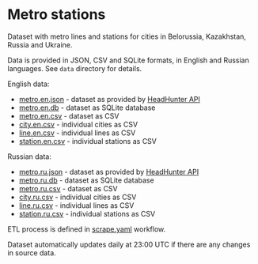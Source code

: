 # Metro stations

Dataset with metro lines and stations for cities in Belorussia, Kazakhstan, Russia and Ukraine.

Data is provided in JSON, CSV and SQLite formats, in English and Russian languages. See `data` directory for details.

English data:

- [metro.en.json](data/metro.en.json) - dataset as provided by [HeadHunter API](https://api.hh.ru/openapi/en/redoc#tag/Public-directories/operation/get-metro-stations)
- [metro.en.db](data/metro.en.db) - dataset as SQLite database
- [metro.en.csv](data/metro.en.csv) - dataset as CSV
- [city.en.csv](data/city.en.csv) - individual cities as CSV
- [line.en.csv](data/line.en.csv) - individual lines as CSV
- [station.en.csv](data/station.en.csv) - individual stations as CSV

Russian data:

- [metro.ru.json](data/metro.ru.json) - dataset as provided by [HeadHunter API](https://api.hh.ru/openapi/redoc#tag/Obshie-spravochniki/operation/get-metro-stations)
- [metro.ru.db](data/metro.ru.db) - dataset as SQLite database
- [metro.ru.csv](data/metro.ru.csv) - dataset as CSV
- [city.ru.csv](data/city.ru.csv) - individual cities as CSV
- [line.ru.csv](data/line.ru.csv) - individual lines as CSV
- [station.ru.csv](data/station.ru.csv) - individual stations as CSV

ETL process is defined in [scrape.yaml](.github/workflows/scrape.yaml) workflow.

Dataset automatically updates daily at 23:00 UTC if there are any changes in source data.
